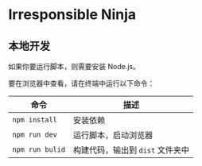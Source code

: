 # Irresponsible Ninja

## 本地开发

如果你要运行脚本，则需要安装 Node.js。

要在浏览器中查看，请在终端中运行以下命令：

| 命令 | 描述 |
| --- | ---- |
| `npm install` | 安装依赖 |
| `npm run dev` | 运行脚本，启动浏览器 |
| `npm run bulid` | 构建代码，输出到 `dist` 文件夹中 |
